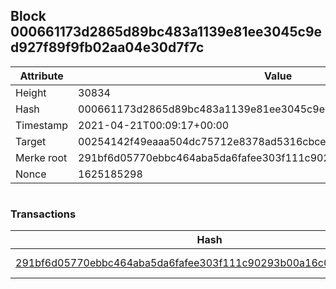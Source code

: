 ## Block 000661173d2865d89bc483a1139e81ee3045c9ed927f89f9fb02aa04e30d7f7c

Attribute | Value
--- | ---
Height | 30834
Hash | 000661173d2865d89bc483a1139e81ee3045c9ed927f89f9fb02aa04e30d7f7c
Timestamp | 2021-04-21T00:09:17+00:00
Target | 00254142f49eaaa504dc75712e8378ad5316cbcead634704b3734b6271167cc4
Merke root | 291bf6d05770ebbc464aba5da6fafee303f111c90293b00a16c03f206b41dd6b
Nonce | 1625185298

```

```

### Transactions

Hash | Amount
--- | ---
[291bf6d05770ebbc464aba5da6fafee303f111c90293b00a16c03f206b41dd6b](291bf6d05770ebbc464aba5da6fafee303f111c90293b00a16c03f206b41dd6b.md) | 10.00000000 SKEPTI 
